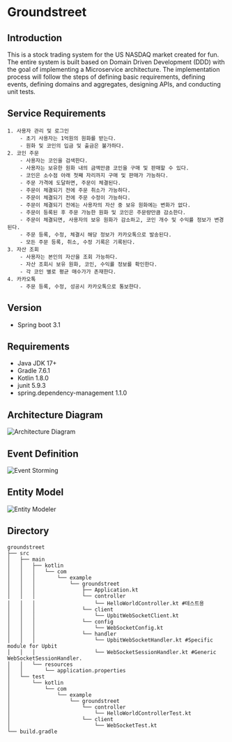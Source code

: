 <h1>Groundstreet</h1>

## Introduction
This is a stock trading system for the US NASDAQ market created for fun. The entire system is built based on Domain Driven Development (DDD) with the goal of implementing a Microservice architecture. The implementation process will follow the steps of defining basic requirements, defining events, defining domains and aggregates, designing APIs, and conducting unit tests.

## Service Requirements
    1. 사용자 관리 및 로그인
        - 초기 사용자는 1억원의 원화를 받는다.
        - 원화 및 코인의 입금 및 출금은 불가하다.
    2. 코인 주문
        - 사용자는 코인을 검색한다.
        - 사용자는 보유한 원화 내의 금액만큼 코인을 구매 및 판매할 수 있다.
        - 코인은 소수점 아래 첫째 자리까지 구매 및 판매가 가능하다.
        - 주문 가격에 도달하면, 주문이 체결된다.
        - 주문이 체결되기 전에 주문 취소가 가능하다.
        - 주문이 체결되기 전에 주문 수정이 가능하다.
        - 주문이 체결되기 전에는 사용자의 자산 중 보유 원화에는 변화가 없다.
        - 주문이 등록된 후 주문 가능한 원화 및 코인은 주문량만큼 감소한다.
        - 주문이 체결되면, 사용자의 보유 원화가 감소하고, 코인 개수 및 수익률 정보가 변경된다.
        - 주문 등록, 수정, 체결시 해당 정보가 카카오톡으로 발송된다.
        - 모든 주문 등록, 취소, 수정 기록은 기록된다.
    3. 자산 조회
        - 사용자는 본인의 자산을 조회 가능하다.
        - 자산 조회시 보유 원화, 코인, 수익률 정보를 확인한다.
        - 각 코인 별로 평균 매수가가 존재한다.
    4. 카카오톡
        - 주문 등록, 수정, 성공시 카카오톡으로 통보한다.


## Version
- Spring boot 3.1

## Requirements
- Java JDK 17+
- Gradle 7.6.1
- Kotlin 1.8.0
- junit 5.9.3
- spring.dependency-management 1.1.0

## Architecture Diagram
![Architecture Diagram](https://github.com/b2narae/groundstreet/assets/37679254/a441f5de-d7eb-47b3-84f9-a1914cef0040)

## Event Definition 
![Event Storming](https://github.com/b2narae/groundstreet/assets/37679254/8dbf9e0f-933e-4bb0-9f85-74a48eb4d988)

## Entity Model 
![Entity Modeler](https://github.com/b2narae/groundstreet/assets/37679254/f07eb084-0a7c-45aa-b700-d8f477baf76a)

## Directory
```
groundstreet
├── src
│   ├── main
│   │   ├── kotlin
│   │   │   └── com
│   │   │       └── example
│   │   │           └── groundstreet
│   │   │               ├── Application.kt
│   │   │               └── controller
│   │   │                   └── HelloWorldController.kt #테스트용
│   │   │               └── client
│   │   │                   └── UpbitWebSocketClient.kt
│   │   │               └── config
│   │   │                   └── WebSocketConfig.kt
│   │   │               └── handler
│   │   │                   └── UpbitWebSocketHandler.kt #Specific module for Upbit
│   │   │                   └── WebSocketSessionHandler.kt #Generic WebSocketSessionHandler.
│   │   └── resources
│   │       └── application.properties
│   └── test
│       └── kotlin
│           └── com
│               └── example
│                   └── groundstreet
│                       └── controller
│                           └── HelloWorldControllerTest.kt
│                       └── client
│                           └── WebSocketTest.kt
└── build.gradle
```
